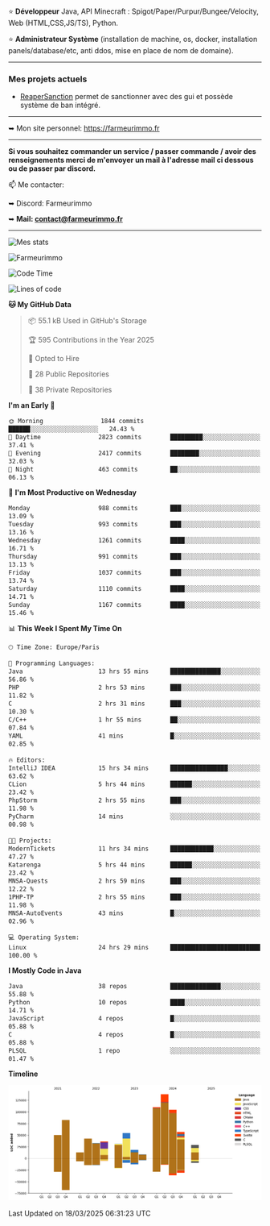 ⭐ **Développeur** Java, API Minecraft : Spigot/Paper/Purpur/Bungee/Velocity, Web (HTML,CSS,JS/TS), Python.

⭐ **Administrateur Système** (installation de machine, os, docker, installation panels/database/etc, anti ddos, mise en place de nom de domaine).

---

### Mes projets actuels
- [ReaperSanction](https://www.spigotmc.org/resources/reapersanction.89580/) permet de sanctionner avec des gui et possède système de ban intégré.

---

➥ Mon site personnel: https://farmeurimmo.fr

---

**Si vous souhaitez commander un service / passer commande / avoir des renseignements merci de m'envoyer un mail à l'adresse mail ci dessous ou de passer par discord.**

📫 Me contacter:
 
   ➥ Discord: Farmeurimmo
   
   ➥ **Mail: contact@farmeurimmo.fr**

---

![Mes stats](https://github-readme-stats.farmeurimmo.fr/api?username=Farmeurimmo&count_private=true&show_icons=true&theme=radical)

<img src="https://komarev.com/ghpvc/?username=Farmeurimmo" alt="Farmeurimmo" />

<!--START_SECTION:waka-->
![Code Time](http://img.shields.io/badge/Code%20Time-1%2C924%20hrs%2010%20mins-blue)

![Lines of code](https://img.shields.io/badge/From%20Hello%20World%20I%27ve%20Written-809.4%20thousand%20lines%20of%20code-blue)

**🐱 My GitHub Data** 

> 📦 55.1 kB Used in GitHub's Storage 
 > 
> 🏆 595 Contributions in the Year 2025
 > 
> 💼 Opted to Hire
 > 
> 📜 28 Public Repositories 
 > 
> 🔑 38 Private Repositories 
 > 
**I'm an Early 🐤** 

```text
🌞 Morning                1844 commits        ██████░░░░░░░░░░░░░░░░░░░   24.43 % 
🌆 Daytime                2823 commits        █████████░░░░░░░░░░░░░░░░   37.41 % 
🌃 Evening                2417 commits        ████████░░░░░░░░░░░░░░░░░   32.03 % 
🌙 Night                  463 commits         ██░░░░░░░░░░░░░░░░░░░░░░░   06.13 % 
```
📅 **I'm Most Productive on Wednesday** 

```text
Monday                   988 commits         ███░░░░░░░░░░░░░░░░░░░░░░   13.09 % 
Tuesday                  993 commits         ███░░░░░░░░░░░░░░░░░░░░░░   13.16 % 
Wednesday                1261 commits        ████░░░░░░░░░░░░░░░░░░░░░   16.71 % 
Thursday                 991 commits         ███░░░░░░░░░░░░░░░░░░░░░░   13.13 % 
Friday                   1037 commits        ███░░░░░░░░░░░░░░░░░░░░░░   13.74 % 
Saturday                 1110 commits        ████░░░░░░░░░░░░░░░░░░░░░   14.71 % 
Sunday                   1167 commits        ████░░░░░░░░░░░░░░░░░░░░░   15.46 % 
```


📊 **This Week I Spent My Time On** 

```text
🕑︎ Time Zone: Europe/Paris

💬 Programming Languages: 
Java                     13 hrs 55 mins      ██████████████░░░░░░░░░░░   56.86 % 
PHP                      2 hrs 53 mins       ███░░░░░░░░░░░░░░░░░░░░░░   11.82 % 
C                        2 hrs 31 mins       ███░░░░░░░░░░░░░░░░░░░░░░   10.30 % 
C/C++                    1 hr 55 mins        ██░░░░░░░░░░░░░░░░░░░░░░░   07.84 % 
YAML                     41 mins             █░░░░░░░░░░░░░░░░░░░░░░░░   02.85 % 

🔥 Editors: 
IntelliJ IDEA            15 hrs 34 mins      ████████████████░░░░░░░░░   63.62 % 
CLion                    5 hrs 44 mins       ██████░░░░░░░░░░░░░░░░░░░   23.42 % 
PhpStorm                 2 hrs 55 mins       ███░░░░░░░░░░░░░░░░░░░░░░   11.98 % 
PyCharm                  14 mins             ░░░░░░░░░░░░░░░░░░░░░░░░░   00.98 % 

🐱‍💻 Projects: 
ModernTickets            11 hrs 34 mins      ████████████░░░░░░░░░░░░░   47.27 % 
Katarenga                5 hrs 44 mins       ██████░░░░░░░░░░░░░░░░░░░   23.42 % 
MNSA-Quests              2 hrs 59 mins       ███░░░░░░░░░░░░░░░░░░░░░░   12.22 % 
1PHP-TP                  2 hrs 55 mins       ███░░░░░░░░░░░░░░░░░░░░░░   11.98 % 
MNSA-AutoEvents          43 mins             █░░░░░░░░░░░░░░░░░░░░░░░░   02.96 % 

💻 Operating System: 
Linux                    24 hrs 29 mins      █████████████████████████   100.00 % 
```

**I Mostly Code in Java** 

```text
Java                     38 repos            ██████████████░░░░░░░░░░░   55.88 % 
Python                   10 repos            ████░░░░░░░░░░░░░░░░░░░░░   14.71 % 
JavaScript               4 repos             █░░░░░░░░░░░░░░░░░░░░░░░░   05.88 % 
C                        4 repos             █░░░░░░░░░░░░░░░░░░░░░░░░   05.88 % 
PLSQL                    1 repo              ░░░░░░░░░░░░░░░░░░░░░░░░░   01.47 % 
```



**Timeline**

![Lines of Code chart](https://raw.githubusercontent.com/Farmeurimmo/Farmeurimmo/main/assets/bar_graph.png)


 Last Updated on 18/03/2025 06:31:23 UTC
<!--END_SECTION:waka-->
